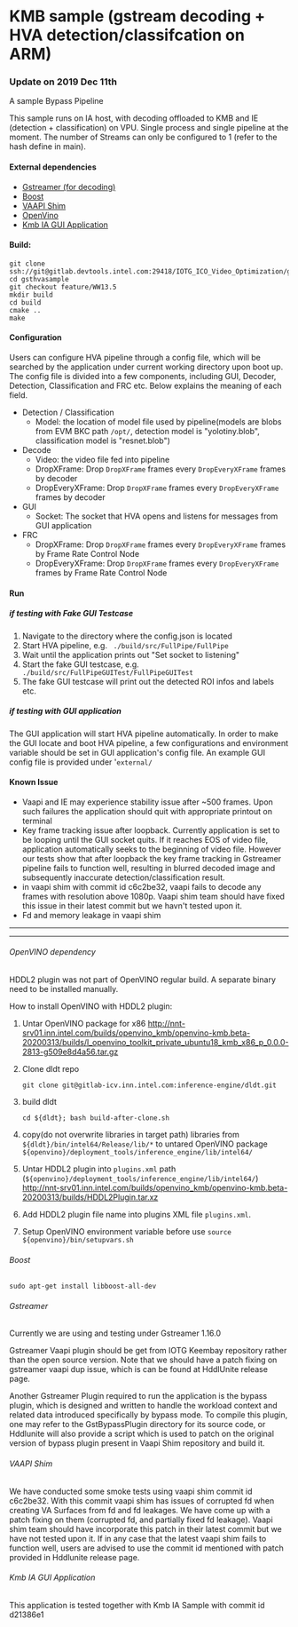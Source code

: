 # KMB sample (gstream decoding + HVA detection/classifcation on ARM)
### Update on 2019 Dec 11th
A sample Bypass Pipeline 

This sample runs on IA host, with decoding offloaded to KMB and IE (detection + classification) on VPU. Single process and single pipeline at the moment. The number of Streams can only be configured to 1 (refer to the hash define in main). 

#### External dependencies
- [Gstreamer (for decoding)](#gstreamer)
- [Boost](#boost)
- [VAAPI Shim](#vaapi-shim)
- [OpenVino](#openvino-dependency)
- [Kmb IA GUI Application](#kmb-ia-gui-application)

#### Build:

```shell
git clone ssh://git@gitlab.devtools.intel.com:29418/IOTG_ICO_Video_Optimization/gsthvasample.git
cd gsthvasample
git checkout feature/WW13.5
mkdir build
cd build
cmake ..
make
```

#### Configuration

Users can configure HVA pipeline through a config file, which will be searched by the application under current working directory upon boot up. The config file is divided into a few components, including GUI, Decoder, Detection, Classification and FRC etc. Below explains the meaning of each field.

- Detection / Classification
  - Model: the location of model file used by pipeline(models are blobs from EVM BKC path `/opt/`, detection model is "yolotiny.blob", classification model is "resnet.blob")
- Decode
  - Video: the video file fed into pipeline
  - DropXFrame: Drop `DropXFrame` frames every `DropEveryXFrame` frames by decoder
  - DropEveryXFrame: Drop `DropXFrame` frames every `DropEveryXFrame` frames by decoder
- GUI
  - Socket: The socket that HVA opens and listens for messages from GUI application
- FRC
  - DropXFrame: Drop `DropXFrame` frames every `DropEveryXFrame` frames by Frame Rate Control Node
  - DropEveryXFrame: Drop `DropXFrame` frames every `DropEveryXFrame` frames by Frame Rate Control Node

#### Run
##### if testing with Fake GUI Testcase
1. Navigate to the directory where the config.json is located
2. Start HVA pipeline, e.g.
` ./build/src/FullPipe/FullPipe`
3. Wait until the application prints out "Set socket to listening"
4. Start the fake GUI testcase, e.g.
` ./build/src/FullPipeGUITest/FullPipeGUITest`
5. The fake GUI testcase will print out the detected ROI infos and labels etc.

##### if testing with GUI application
The GUI application will start HVA pipeline automatically. In order to make the GUI locate and boot HVA pipeline, a few configurations and environment variable should be set in GUI application's config file. An example GUI config file is provided under '`external/`

#### Known Issue

- Vaapi and IE may experience stability issue after ~500 frames. Upon such failures the application should quit with appropriate printout on terminal
- Key frame tracking issue after loopback. Currently application is set to be looping until the GUI socket quits. If it reaches EOS of video file, application automatically seeks to the beginning of video file. However our tests show that after loopback the key frame tracking in Gstreamer pipeline fails to function well, resulting in blurred decoded image and subsequently inaccurate detection/classification result.
- in vaapi shim with commit id c6c2be32, vaapi fails to decode any frames with resolution above 1080p. Vaapi shim team should have fixed this issue in their latest commit but we havn't tested upon it.
- Fd and memory leakage in vaapi shim


------

------

###### OpenVINO dependency

HDDL2 plugin was not part of OpenVINO regular build. A separate binary need to be installed manually.

How to install OpenVINO with HDDL2 plugin:

1. Untar OpenVINO package for x86
        http://nnt-srv01.inn.intel.com/builds/openvino_kmb/openvino-kmb.beta-20200313/builds/l_openvino_toolkit_private_ubuntu18_kmb_x86_p_0.0.0-2813-g509e8d4a56.tar.gz

2. Clone dldt repo

   `git clone git@gitlab-icv.inn.intel.com:inference-engine/dldt.git`

3. build dldt

   `cd ${dldt}; bash build-after-clone.sh `

4. copy(do not overwrite libraries in target path) libraries from `${dldt}/bin/intel64/Release/lib/*` to untared OpenVINO package `${openvino}/deployment_tools/inference_engine/lib/intel64/`

5. Untar HDDL2 plugin into `plugins.xml` path (`${openvino}/deployment_tools/inference_engine/lib/intel64/`)
        http://nnt-srv01.inn.intel.com/builds/openvino_kmb/openvino-kmb.beta-20200313/builds/HDDL2Plugin.tar.xz

6. Add HDDL2 plugin file name into plugins XML file `plugins.xml`.

7. Setup OpenVINO environment variable before use `source ${openvino}/bin/setupvars.sh`

###### Boost

`sudo apt-get install libboost-all-dev`

###### Gstreamer

Currently we are using and testing under Gstreamer 1.16.0

Gstreamer Vaapi plugin should be get from IOTG Keembay repository rather than the open source version. Note that we should have a patch fixing on gstreamer vaapi dup issue, which is can be found at HddlUnite release page.

Another Gstreamer Plugin required to run the application is the bypass plugin, which is designed and written to handle the workload context and related data introduced specifically by bypass mode. To compile this plugin, one may refer to the GstBypassPlugin directory for its source code, or Hddlunite will also provide a script which is used to patch on the original version of bypass plugin present in Vaapi Shim repository and build it. 

###### VAAPI Shim

We have conducted some smoke tests using vaapi shim commit id c6c2be32. With this commit vaapi shim has issues of corrupted fd when creating VA Surfaces from fd and fd leakages. We have come up with a patch fixing on them (corrupted fd, and partially fixed fd leakage). Vaapi shim team should have incorporate this patch in their latest commit but we have not tested upon it. If in any case that the latest vaapi shim fails to function well, users are advised to use the commit id mentioned with patch provided in Hddlunite release page.


###### Kmb IA GUI Application

This application is tested together with Kmb IA Sample with commit id d21386e1